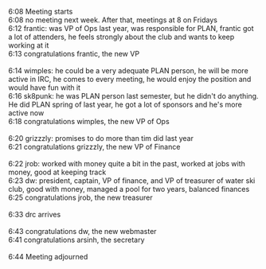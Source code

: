 6:08  Meeting starts<br />
6:08  no meeting next week. After that, meetings at 8 on Fridays<br />
6:12  frantic: was VP of Ops last year, was responsible for PLAN, frantic got a lot of attenders, he feels strongly about the club and wants to keep working at it<br />
6:13  congratulations frantic, the new VP<br />
<br />
6:14 wimples: he could be a very adequate PLAN person, he will be more active in IRC, he comes to every meeting, he would enjoy the position and would have fun with it<br />
6:16 sk8punk: he was PLAN person last semester, but he didn't do anything. He did PLAN spring of last year, he got a lot of sponsors and he's more active now<br />
6:18 congratulations wimples, the new VP of Ops<br />
<br />
6:20 grizzzly: promises to do more than tim did last year<br />
6:21 congratulations grizzzly, the new VP of Finance<br />
<br />
6:22 jrob: worked with money quite a bit in the past, worked at jobs with money, good at keeping track<br />
6:23 dw: president, captain, VP of finance, and VP of treasurer of water ski club, good with money, managed a pool for two years, balanced finances<br />
6:25 congratulations jrob, the new treasurer<br />
<br />
6:33 drc arrives<br />
<br />
6:43 congratulations dw, the new webmaster<br />
6:41 congratulations arsinh, the secretary<br />
<br />
6:44 Meeting adjourned